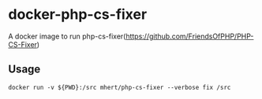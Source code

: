 # docker-php-cs-fixer

A docker image to run php-cs-fixer(https://github.com/FriendsOfPHP/PHP-CS-Fixer)

## Usage 

    docker run -v ${PWD}:/src mhert/php-cs-fixer --verbose fix /src
